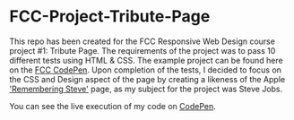 # FCC-Project-Tribute-Page

This repo has been created for the FCC Responsive Web Design course project #1: Tribute Page. The requirements of the project was to pass 10 different tests using HTML & CSS. The example project can be found here on the <a href="https://codepen.io/freeCodeCamp/pen/NNvBQW">FCC CodePen</a>.
Upon completion of the tests, I decided to focus on the CSS and Design aspect of the page by creating a likeness of the Apple <a href="https://www.apple.com/uk/stevejobs/" target="_blank">'Remembering Steve'</a> page, as my subject for the project was Steve Jobs.

You can see the live execution of my code on <a href="https://codepen.io/DanShafi/pen/xxGQEPj" target="_blank">CodePen</a>.
